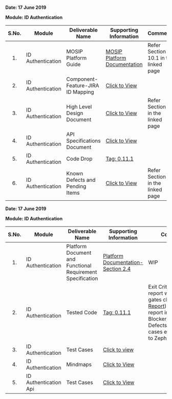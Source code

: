 **Date: 17 June 2019**

**Module: ID Authentication**

|**S.No.**|**Module**|**Deliverable Name**| **Supporting Information**|**Comments**|
|:------:|-----|---|---|---|
|1.|ID Authentication|MOSIP Platform Guide|[MOSIP Platform Documentation](Platform-Documentation)|Refer Section 10.1 in the linked page|
|2.|ID Authentication|Component-Feature-JIRA ID Mapping|[Click to View](https://github.com/mosip/mosip/wiki/Component-Feature-ID-JIRA-ID-Mapping#11-authentication-)|
|3.|ID Authentication|High Level Design Document|[Click to View](Deliverables---Attachments)|Refer Section 7 in the linked page|
|4.|ID Authentication|API Specifications Document|[Click to View](https://github.com/mosip/mosip/wiki/ID-Authentication-APIs)||
|5.|ID Authentication|Code Drop|[Tag: 0.11.1](/mosip/mosip/releases/tag/0.11.1)||
|6.|ID Authentication|Known Defects and Pending Items|[Click to View](Deliverables---Attachments)|Refer Section 7 in the linked page|

**Date: 17 June 2019**

**Module: ID Authentication**

|**S.No.**|**Module**|**Deliverable Name**| **Supporting Information**|**Comments**|
|:------:|-----|---|---|---|
|1.|ID Authentication|Platform Document and Functional Requirement Specification|[Platform Documentation-Section 2.4](https://github.com/mosip/mosip/wiki/Platform-Documentation#34-id-authentication-)|WIP|
|2.|ID Authentication|Tested Code|[Tag: 0.11.1](/mosip/mosip/releases/tag/0.11.1)|Exit Criteria: Sonar report with all quality gates cleared ([Sonar Report](//104.215.158.154:9000/dashboard?id=io.mosip.preregistration%3Apre-registration-parent)), Zephyr report indicating: No Blocker/Critical/Major Defects, 100% test cases executed (link to Zephyr report)|
|3.|ID Authentication|Test Cases|[Click to view](//mosipid.atlassian.net/projects/MOS?version.id=10016&cycle.id=3ecb8208-a6f8-4ce0-9c07-1b87e1842e97&selectedItem=com.thed.zephyr.je__project-centric-view-tests-page&testsTab=test-cycles-tab)||
|4.|ID Authentication|Mindmaps|[Click to View](/mosip/mosip/tree/master/docs/testing/Registration%20Client/Mindmaps)|
|5.|ID Authentication Api|Test Cases|[Click to View](https://github.com/mosip/mosip/blob/master/docs/testing/Registration%20Client/Mindmaps/Reg_Client_NonBio_Integration_TestCases.xlsx)|